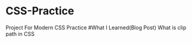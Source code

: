# CSS-Practice
Project For Modern CSS Practice
#What I Learned(Blog Post)
<a>What is clip path in CSS</a>
